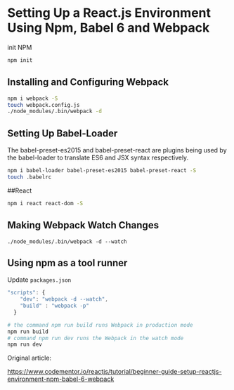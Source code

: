 # Setting Up a React.js Environment Using Npm, Babel 6 and Webpack

init NPM

```bash
npm init
```

## Installing and Configuring Webpack
```bash
npm i webpack -S
touch webpack.config.js
./node_modules/.bin/webpack -d
```

## Setting Up Babel-Loader

The babel-preset-es2015 and babel-preset-react are plugins being used by the babel-loader to translate ES6 and JSX syntax respectively.

```bash
npm i babel-loader babel-preset-es2015 babel-preset-react -S
touch .babelrc
```

##React

```bash
npm i react react-dom -S
```

## Making Webpack Watch Changes

```
./node_modules/.bin/webpack -d --watch
```

## Using npm as a tool runner

Update `packages.json`

```js
"scripts": {
    "dev": "webpack -d --watch",
    "build" : "webpack -p"
  }
```


```bash
# the command npm run build runs Webpack in production mode
npm run build
# command npm run dev runs the Webpack in the watch mode
npm run dev
```



Original article:

https://www.codementor.io/reactjs/tutorial/beginner-guide-setup-reactjs-environment-npm-babel-6-webpack
